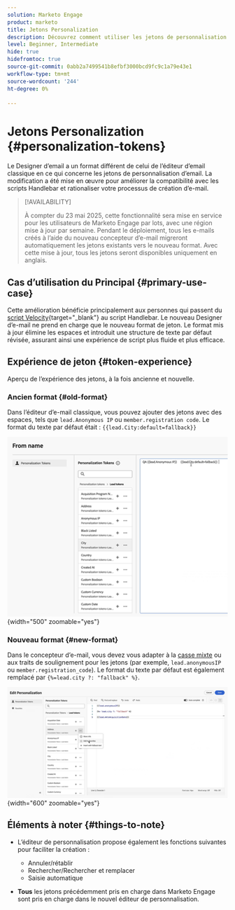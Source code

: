 ```yaml
---
solution: Marketo Engage
product: marketo
title: Jetons Personalization
description: Découvrez comment utiliser les jetons de personnalisation dans le nouveau Designer d’e-mail de Marketo Engage.
level: Beginner, Intermediate
hide: true
hidefromtoc: true
source-git-commit: 0abb2a7499541b8efbf3000bcd9fc9c1a79e43e1
workflow-type: tm+mt
source-wordcount: '244'
ht-degree: 0%

---
```


# Jetons Personalization {#personalization-tokens}

Le Designer d’email a un format différent de celui de l’éditeur d’email classique en ce qui concerne les jetons de personnalisation d’email. La modification a été mise en œuvre pour améliorer la compatibilité avec les scripts Handlebar et rationaliser votre processus de création d’e-mail.

>[!AVAILABILITY]
>
>À compter du 23 mai 2025, cette fonctionnalité sera mise en service pour les utilisateurs de Marketo Engage par lots, avec une région mise à jour par semaine. Pendant le déploiement, tous les e-mails créés à l’aide du nouveau concepteur d’e-mail migreront automatiquement les jetons existants vers le nouveau format. Avec cette mise à jour, tous les jetons seront disponibles uniquement en anglais.

## Cas d’utilisation du Principal {#primary-use-case}

Cette amélioration bénéficie principalement aux personnes qui passent du [script Velocity](https://experienceleague.adobe.com/fr/docs/marketo-developer/marketo/email-scripting){target="_blank"} au script Handlebar. Le nouveau Designer d’e-mail ne prend en charge que le nouveau format de jeton. Le format mis à jour élimine les espaces et introduit une structure de texte par défaut révisée, assurant ainsi une expérience de script plus fluide et plus efficace.

## Expérience de jeton {#token-experience}

Aperçu de l’expérience des jetons, à la fois ancienne et nouvelle.

### Ancien format {#old-format}

Dans l’éditeur d’e-mail classique, vous pouvez ajouter des jetons avec des espaces, tels que `lead.Anonymous IP` ou `member.registration code`. Le format du texte par défaut était : `{{lead.City:default=fallback}}`

![](assets/personalization-tokens-1.png){width="500" zoomable="yes"}

### Nouveau format {#new-format}

Dans le concepteur d’e-mail, vous devez vous adapter à la [casse mixte](https://developer.mozilla.org/en-US/docs/Glossary/Camel_case) ou aux traits de soulignement pour les jetons (par exemple, `lead.anonymousIP` ou `member.registration_code`). Le format du texte par défaut est également remplacé par `{%=lead.city ?: "fallback" %}`.

![](assets/personalization-tokens-2.png){width="600" zoomable="yes"}

## Éléments à noter {#things-to-note}

* L’éditeur de personnalisation propose également les fonctions suivantes pour faciliter la création :

   * Annuler/rétablir
   * Rechercher/Rechercher et remplacer
   * Saisie automatique

* **Tous** les jetons précédemment pris en charge dans Marketo Engage sont pris en charge dans le nouvel éditeur de personnalisation.
